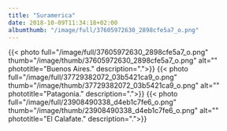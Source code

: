 ```yaml
---
title: "Suramerica"
date: 2018-10-09T11:34:18+02:00
albumthumb: "/image/full/37605972630_2898cfe5a7_o.png"
---
```


{{< photo full="/image/full/37605972630_2898cfe5a7_o.png" thumb="/image/thumb/37605972630_2898cfe5a7_o.png" alt="" phototitle="Buenos Aires." description=".">}}
{{< photo full="/image/full/37729382072_03b5421ca9_o.png" thumb="/image/thumb/37729382072_03b5421ca9_o.png" alt="" phototitle="Patagonia." description=".">}}
{{< photo full="/image/full/23908490338_d4eb1c7fe6_o.png" thumb="/image/thumb/23908490338_d4eb1c7fe6_o.png" alt="" phototitle="El Calafate." description=".">}}

